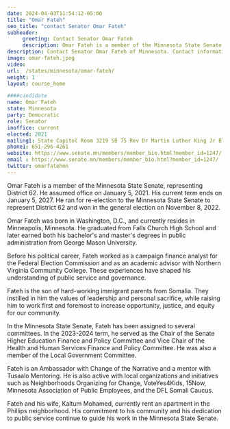 ```yaml
---
date: 2024-04-03T11:54:12-05:00
title: "Omar Fateh"
seo_title: "contact Senator Omar Fateh"
subheader:
     greeting: Contact Senator Omar Fateh
     description: Omar Fateh is a member of the Minnesota State Senate, representing District 62. He assumed office on January 5, 2021. His current term ends on January 5, 2027. He ran for re-election to the Minnesota State Senate to represent District 62 and won in the general election on November 8, 2022.
description: Contact Senator Omar Fateh of Minnesota. Contact information for Omar Fateh includes email address, phone number, and mailing address.
image: omar-fateh.jpeg
video:
url:  /states/minnesota/omar-fateh/
weight: 1
layout: course_home

####candidate
name: Omar Fateh
state: Minnesota
party: Democratic
role: Senator
inoffice: current
elected: 2021
mailing1: State Capitol Room 3219 SB 75 Rev Dr Martin Luther King Jr Blvd St. Paul, MN 55155-1606
phone1: 651-296-4261
website: https://www.senate.mn/members/member_bio.html?member_id=1247/
email : https://www.senate.mn/members/member_bio.html?member_id=1247/
twitter: omarfatehmn
---
```


Omar Fateh is a member of the Minnesota State Senate, representing District 62. He assumed office on January 5, 2021. His current term ends on January 5, 2027. He ran for re-election to the Minnesota State Senate to represent District 62 and won in the general election on November 8, 2022.

Omar Fateh was born in Washington, D.C., and currently resides in Minneapolis, Minnesota. He graduated from Falls Church High School and later earned both his bachelor's and master's degrees in public administration from George Mason University.

Before his political career, Fateh worked as a campaign finance analyst for the Federal Election Commission and as an academic advisor with Northern Virginia Community College. These experiences have shaped his understanding of public service and governance.

Fateh is the son of hard-working immigrant parents from Somalia. They instilled in him the values of leadership and personal sacrifice, while raising him to work first and foremost to increase opportunity, justice, and equity for our community.

In the Minnesota State Senate, Fateh has been assigned to several committees. In the 2023-2024 term, he served as the Chair of the Senate Higher Education Finance and Policy Committee and Vice Chair of the Health and Human Services Finance and Policy Committee. He was also a member of the Local Government Committee.

Fateh is an Ambassador with Change of the Narrative and a mentor with Tusaalo Mentoring. He is also active with local organizations and initiatives such as Neighborhoods Organizing for Change, VoteYes4Kids, 15Now, Minnesota Association of Public Employees, and the DFL Somali Caucus.

Fateh and his wife, Kaltum Mohamed, currently rent an apartment in the Phillips neighborhood. His commitment to his community and his dedication to public service continue to guide his work in the Minnesota State Senate.
